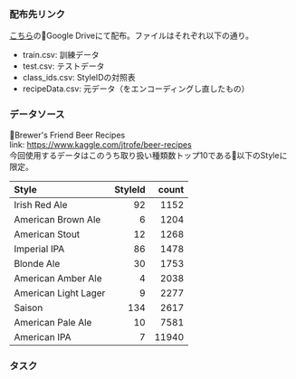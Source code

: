 ### 配布先リンク
[こちら](https://drive.google.com/open?id=17GyM6AJ-SkWTPESJBBQncCluaWYaz_Ay)のGoogle Driveにて配布。ファイルはそれぞれ以下の通り。   
  - train.csv: 訓練データ
  - test.csv: テストデータ
  - class_ids.csv: StyleIDの対照表
  - recipeData.csv: 元データ（をエンコーディングし直したもの）

### データソース
Brewer's Friend Beer Recipes   
link: https://www.kaggle.com/jtrofe/beer-recipes   
今回使用するデータはこのうち取り扱い種類数トップ10である以下のStyleに限定。   

|Style|StyleId|count|
|:--|--:|--:|
|Irish Red Ale        |      92 |      1152 |
| American Brown Ale   |       6 |      1204 |
| American Stout       |      12 |     1268 |
| Imperial IPA         |      86 |     1478 |
| Blonde Ale           |      30 |     1753 |
| American Amber Ale   |       4 |     2038 |
| American Light Lager |       9 |     2277 |
| Saison               |     134 |     2617 |
| American Pale Ale    |      10 |     7581 |
| American IPA         |       7 |     11940 |

### タスク
